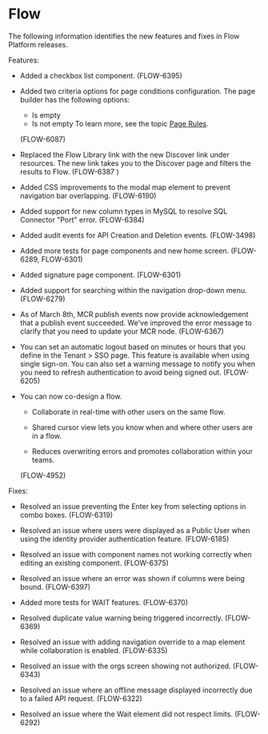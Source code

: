 #  Flow

<head>
  <meta name="guidename" content="Release Notes"/>
  <meta name="context" content="GUID-105ea94e-6133-4761-92b3-8cf488b20301"/>
</head>





The following information identifies the new features and fixes in Flow Platform releases.

Features:

-   Added a checkbox list component. \(FLOW-6395\)

-   Added two criteria options for page conditions configuration. The page builder has the following options:

    -   Is empty
    -   Is not empty
    To learn more, see the topic [Page Rules](/docs/Atomsphere/Flow/topics/flo-pages-conditions-rules_22f87872-e064-4d43-9fc7-ff85b6689332.md).

    \(FLOW-6087\)

-   Replaced the Flow Library link with the new Discover link under resources. The new link takes you to the Discover page and filters the results to Flow. \(FLOW-6387 \)

-   Added CSS improvements to the modal map element to prevent navigation bar overlapping. \(FLOW-6190\)

-   Added support for new column types in MySQL to resolve SQL Connector "Port" error. \(FLOW-6384\)

-   Added audit events for API Creation and Deletion events. \(FLOW-3498\)

-   Added more tests for page components and new home screen. \(FLOW-6289, FLOW-6301\)

-   Added signature page component. \(FLOW-6301\)

-   Added support for searching within the navigation drop-down menu. \(FLOW-6279\)

-   As of March 8th, MCR publish events now provide acknowledgement that a publish event succeeded. We've improved the error message to clarify that you need to update your MCR node. \(FLOW-6367\)

-   You can set an automatic logout based on minutes or hours that you define in the Tenant \> SSO page. This feature is available when using single sign-on. You can also set a warning message to notify you when you need to refresh authentication to avoid being signed out. \(FLOW-6205\)

-   You can now co-design a flow.

    -   Collaborate in real-time with other users on the same flow.

    -   Shared cursor view lets you know when and where other users are in a flow.

    -   Reduces overwriting errors and promotes collaboration within your teams.

    \(FLOW-4952\)


Fixes:

-   Resolved an issue preventing the Enter key from selecting options in combo boxes. \(FLOW-6319\)

-   Resolved an issue where users were displayed as a Public User when using the identity provider authentication feature. \(FLOW-6185\)

-   Resolved an issue with component names not working correctly when editing an existing component. \(FLOW-6375\)

-   Resolved an issue where an error was shown if columns were being bound. \(FLOW-6397\)

-   Added more tests for WAIT features. \(FLOW-6370\)

-   Resolved duplicate value warning being triggered incorrectly. \(FLOW-6369\)

-   Resolved an issue with adding navigation override to a map element while collaboration is enabled. \(FLOW-6335\)

-   Resolved an issue with the orgs screen showing not authorized. \(FLOW-6343\)

-   Resolved an issue where an offline message displayed incorrectly due to a failed API request. \(FLOW-6322\)

-   Resolved an issue where the Wait element did not respect limits. \(FLOW-6292\)


